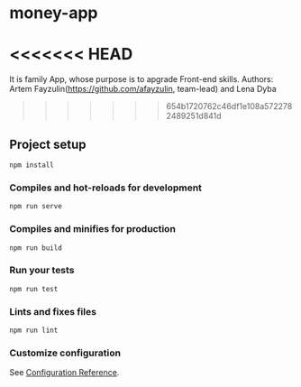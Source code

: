 # money-app

<<<<<<< HEAD
=======
It is family App, whose purpose is to apgrade Front-end skills. Authors: Artem Fayzulin(https://github.com/afayzulin, team-lead) and Lena Dyba
>>>>>>> 654b1720762c46df1e108a5722782489251d841d
## Project setup
```
npm install
```

### Compiles and hot-reloads for development
```
npm run serve
```

### Compiles and minifies for production
```
npm run build
```

### Run your tests
```
npm run test
```

### Lints and fixes files
```
npm run lint
```

### Customize configuration
See [Configuration Reference](https://cli.vuejs.org/config/).
